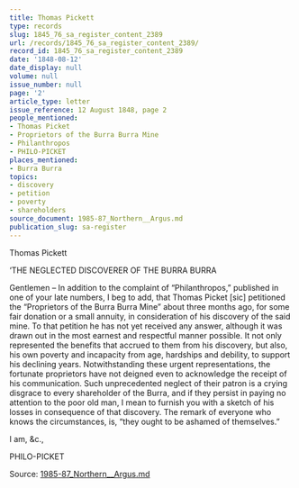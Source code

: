 ```yaml
---
title: Thomas Pickett
type: records
slug: 1845_76_sa_register_content_2389
url: /records/1845_76_sa_register_content_2389/
record_id: 1845_76_sa_register_content_2389
date: '1848-08-12'
date_display: null
volume: null
issue_number: null
page: '2'
article_type: letter
issue_reference: 12 August 1848, page 2
people_mentioned:
- Thomas Picket
- Proprietors of the Burra Burra Mine
- Philanthropos
- PHILO-PICKET
places_mentioned:
- Burra Burra
topics:
- discovery
- petition
- poverty
- shareholders
source_document: 1985-87_Northern__Argus.md
publication_slug: sa-register
---
```


Thomas Pickett

‘THE NEGLECTED DISCOVERER OF THE BURRA BURRA

Gentlemen – In addition to the complaint of “Philanthropos,” published in one of your late numbers, I beg to add, that Thomas Picket [sic] petitioned the “Proprietors of the Burra Burra Mine” about three months ago, for some fair donation or a small annuity, in consideration of his discovery of the said mine.  To that petition he has not yet received any answer, although it was drawn out in the most earnest and respectful manner possible.  It not only represented the benefits that accrued to them from his discovery, but also, his own poverty and incapacity from age, hardships and debility, to support his declining years.  Notwithstanding these urgent representations, the fortunate proprietors have not deigned even to acknowledge the receipt of his communication.  Such unprecedented neglect of their patron is a crying disgrace to every shareholder of the Burra, and if they persist in paying no attention to the poor old man, I mean to furnish you with a sketch of his losses in consequence of that discovery.  The remark of everyone who knows the circumstances, is, “they ought to be ashamed of themselves.”

I am, &c.,

PHILO-PICKET

Source: [1985-87_Northern__Argus.md](/downloads/markdown/1985-87_Northern__Argus.md)
